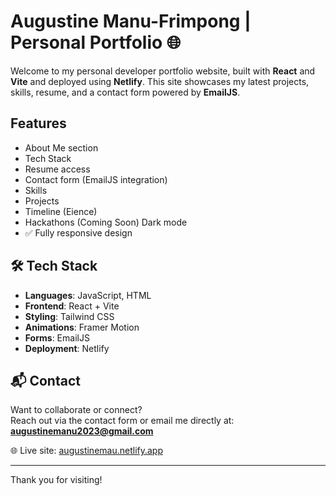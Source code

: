 # Augustine Manu-Frimpong | Personal Portfolio 🌐

Welcome to my personal developer portfolio website, built with **React** and **Vite** and deployed using **Netlify**. This site showcases my latest projects, skills, resume, and a contact form powered by **EmailJS**.

## Features

- About Me section
- Tech Stack
- Resume access
- Contact form (EmailJS integration)
- Skills
- Projects
- Timeline (Eience)
- Hackathons (Coming Soon)
  Dark mode
- ✅ Fully responsive design

## 🛠️ Tech Stack

- **Languages**: JavaScript, HTML
- **Frontend**: React + Vite
- **Styling**: Tailwind CSS
- **Animations**: Framer Motion
- **Forms**: EmailJS
- **Deployment**: Netlify

## 📬 Contact

Want to collaborate or connect?  
Reach out via the contact form or email me directly at: **augustinemanu2023@gmail.com**

🌐 Live site: [augustinemau.netlify.app](https://augustinemau.netlify.app)

---

Thank you for visiting!
